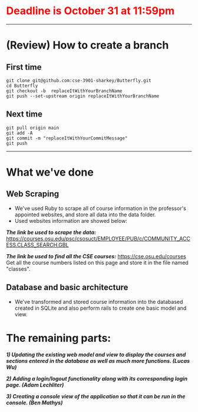# <font color=red>Deadline is October 31 at 11:59pm</font>
---

# (Review) How to create a branch
## First time
```
git clone git@github.com:cse-3901-sharkey/Butterfly.git
cd Butterfly
git checkout -b  replaceItWithYourBranchName
git push --set-upstream origin replaceItWithYourBranchName
```
## Next time
```
git pull origin main
git add -A
git commit -m "replaceItWithYourCommitMessage"
git push 
```
---

# What we've done
## Web Scraping
+ We've used Ruby to scrape all of course information in the professor's appointed websites, and store all data into the data folder. 
+ Used websites information are showed below:

***The link be used to scrape the data:***
https://courses.osu.edu/psc/csosuct/EMPLOYEE/PUB/c/COMMUNITY_ACCESS.CLASS_SEARCH.GBL

***The link be used to find all the CSE courses:***
https://cse.osu.edu/courses  
Get all the course numbers listed on this page and store it in the file named "classes".

## Database and basic architecture
+ We've transformed and stored course information into the databased created in SQLite and also perform rails to create one basic model and view.

# The remaining parts:
***1) Updating the existing web model and view to display the courses and sections entered in the database as well as much more functions. (Lucas Wu)***

***2) Adding a login/logout functionality along with its corresponding login page. (Adam Lechliter)***

***3) Creating a console view of the application so that it can be run in the console. (Ben Mathys)***
